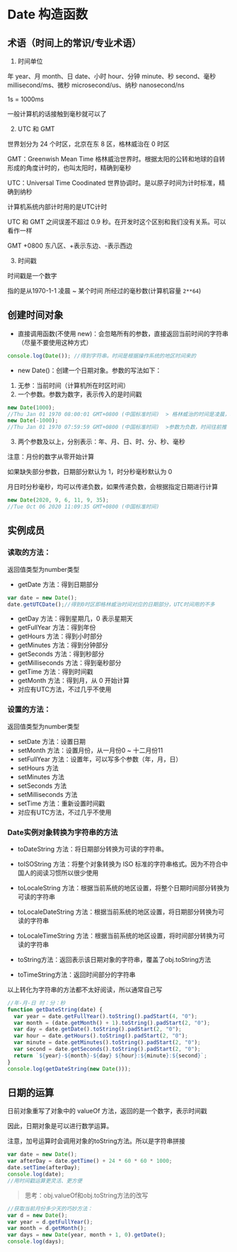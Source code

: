 # Date 构造函数

## 术语（时间上的常识/专业术语）

1. 时间单位

年 year、月 month、日 date、小时 hour、分钟 minute、秒 second、毫秒 millisecond/ms、微秒 microsecond/us、纳秒 nanosecond/ns

1s = 1000ms

一般计算机的话接触到毫秒就可以了

2. UTC 和 GMT

世界划分为 24 个时区，北京在东 8 区，格林威治在 0 时区

GMT：Greenwish Mean Time 格林威治世界时。根据太阳的公转和地球的自转形成的角度计时的，也叫太阳时，精确到毫秒

UTC：Universal Time Coodinated 世界协调时。是以原子时间为计时标准，精确到纳秒

计算机系统内部计时用的是UTC计时

UTC 和 GMT 之间误差不超过 0.9 秒。在开发时这个区别和我们没有关系。可以看作一样

GMT +0800 东八区、+表示东边、-表示西边

3. 时间戳

时间戳是一个数字

指的是从1970-1-1 凌晨 ~ 某个时间 所经过的毫秒数(计算机容量 ```2**64```)

## 创建时间对象

- 直接调用函数(不使用 new)：会忽略所有的参数，直接返回当前时间的字符串（尽量不要使用这种方式）

```js
console.log(Date()); //得到字符串。时间是根据操作系统的地区时间来的
```

- new Date()：创建一个日期对象。参数的写法如下：
1. 无参：当前时间（计算机所在时区时间）
2. 一个参数。参数为数字，表示传入的是时间戳
```js
new Date(1000);
//Thu Jan 01 1970 08:00:01 GMT+0800 (中国标准时间)  > 格林威治的时间是凌晨，转化到东八区就是8点
new Date(-1000);
//Thu Jan 01 1970 07:59:59 GMT+0800 (中国标准时间)  >参数为负数，时间往前推
```
3. 两个参数及以上，分别表示：年、月、日、时、分、秒、毫秒

注意：月份的数字从零开始计算

如果缺失部分参数，日期部分默认为 1，时分秒毫秒默认为 0

月日时分秒毫秒，均可以传递负数，如果传递负数，会根据指定日期进行计算

```js
new Date(2020, 9, 6, 11, 9, 35);
//Tue Oct 06 2020 11:09:35 GMT+0800 (中国标准时间)
```

## 实例成员

### 读取的方法：

返回值类型为number类型

- getDate 方法：得到日期部分

```js
var date = new Date();
date.getUTCDate();//得到0时区即格林威治时间对应的日期部分，UTC时间用的不多
```

- getDay 方法：得到星期几，0 表示星期天
- getFullYear 方法：得到年份
- getHours 方法：得到小时部分
- getMinutes 方法：得到分钟部分
- getSeconds 方法：得到秒部分
- getMilliseconds 方法：得到毫秒部分
- getTime 方法：得到时间戳
- getMonth 方法：得到月，从 0 开始计算
- 对应有UTC方法，不过几乎不使用

### 设置的方法：

返回值类型为number类型

- setDate 方法：设置日期
- setMonth 方法：设置月份，从一月份0 ~ 十二月份11
- setFullYear 方法：设置年，可以写多个参数（年，月，日）
- setHours 方法
- setMinutes 方法
- setSeconds 方法
- setMilliseconds 方法
- setTime 方法：重新设置时间戳
- 对应有UTC方法，不过几乎不使用

### Date实例对象转换为字符串的方法

- toDateString 方法：将日期部分转换为可读的字符串。
- toISOString 方法：将整个对象转换为 ISO 标准的字符串格式。因为不符合中国人的阅读习惯所以很少使用

- toLocaleString 方法：根据当前系统的地区设置，将整个日期时间部分转换为可读的字符串
- toLocaleDateString 方法：根据当前系统的地区设置，将日期部分转换为可读的字符串
- toLocaleTimeString 方法：根据当前系统的地区设置，将时间部分转换为可读的字符串
- toString方法：返回表示该日期对象的字符串，覆盖了obj.toString方法
- toTimeString方法：返回时间部分的字符串

以上转化为字符串的方法都不太好阅读，所以通常自己写

```js
//年-月-日 时：分：秒
function getDateString(date) {
  var year = date.getFullYear().toString().padStart(4, "0");
  var month = (date.getMonth() + 1).toString().padStart(2, "0");
  var day = date.getDate().toString().padStart(2, "0");
  var hour = date.getHours().toString().padStart(2, "0");
  var minute = date.getMinutes().toString().padStart(2, "0");
  var second = date.getSeconds().toString().padStart(2, "0");
  return `${year}-${month}-${day} ${hour}:${minute}:${second}`;
}
console.log(getDateString(new Date()));
```

## 日期的运算

日前对象重写了对象中的 valueOf 方法，返回的是一个数字，表示时间戳

因此，日期对象是可以进行数学运算。

注意，加号运算时会调用对象的toString方法。所以是字符串拼接

```js
var date = new Date();
var afterDay = date.getTime() + 24 * 60 * 60 * 1000;
date.setTime(afterDay);
console.log(date);
//用时间戳运算更灵活、更方便
```

> 思考：obj.valueOf和obj.toString方法的改写

```js
//获取当前月份多少天的巧妙方法：
var d = new Date();
var year = d.getFullYear();
var month = d.getMonth();
var days = new Date(year, month + 1, 0).getDate();
console.log(days);
```